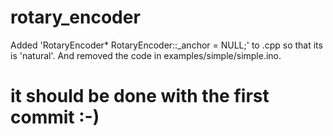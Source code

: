 # rotary_encoder
Added 'RotaryEncoder* RotaryEncoder::_anchor = NULL;' to .cpp so that its is 'natural'. And removed the code in examples/simple/simple.ino.
# it should be done with the first commit :-)
